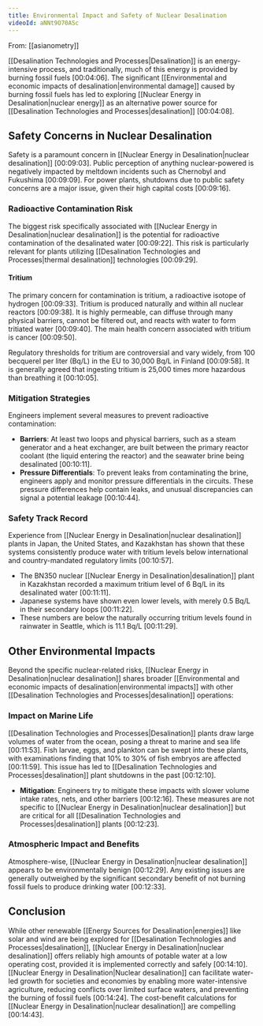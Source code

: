 ```yaml
---
title: Environmental Impact and Safety of Nuclear Desalination
videoId: aNNt9O70ASc
---
```


From: [[asianometry]] <br/> 

[[Desalination Technologies and Processes|Desalination]] is an energy-intensive process, and traditionally, much of this energy is provided by burning fossil fuels <a class="yt-timestamp" data-t="00:04:06">[00:04:06]</a>. The significant [[Environmental and economic impacts of desalination|environmental damage]] caused by burning fossil fuels has led to exploring [[Nuclear Energy in Desalination|nuclear energy]] as an alternative power source for [[Desalination Technologies and Processes|desalination]] <a class="yt-timestamp" data-t="00:04:08">[00:04:08]</a>.

## Safety Concerns in Nuclear Desalination

Safety is a paramount concern in [[Nuclear Energy in Desalination|nuclear desalination]] <a class="yt-timestamp" data-t="00:09:03">[00:09:03]</a>. Public perception of anything nuclear-powered is negatively impacted by meltdown incidents such as Chernobyl and Fukushima <a class="yt-timestamp" data-t="00:09:09">[00:09:09]</a>. For power plants, shutdowns due to public safety concerns are a major issue, given their high capital costs <a class="yt-timestamp" data-t="00:09:16">[00:09:16]</a>.

### Radioactive Contamination Risk

The biggest risk specifically associated with [[Nuclear Energy in Desalination|nuclear desalination]] is the potential for radioactive contamination of the desalinated water <a class="yt-timestamp" data-t="00:09:22">[00:09:22]</a>. This risk is particularly relevant for plants utilizing [[Desalination Technologies and Processes|thermal desalination]] technologies <a class="yt-timestamp" data-t="00:09:29">[00:09:29]</a>.

#### Tritium
The primary concern for contamination is tritium, a radioactive isotope of hydrogen <a class="yt-timestamp" data-t="00:09:33">[00:09:33]</a>. Tritium is produced naturally and within all nuclear reactors <a class="yt-timestamp" data-t="00:09:38">[00:09:38]</a>. It is highly permeable, can diffuse through many physical barriers, cannot be filtered out, and reacts with water to form tritiated water <a class="yt-timestamp" data-t="00:09:40">[00:09:40]</a>. The main health concern associated with tritium is cancer <a class="yt-timestamp" data-t="00:09:50">[00:09:50]</a>.

Regulatory thresholds for tritium are controversial and vary widely, from 100 becquerel per liter (Bq/L) in the EU to 30,000 Bq/L in Finland <a class="yt-timestamp" data-t="00:09:58">[00:09:58]</a>. It is generally agreed that ingesting tritium is 25,000 times more hazardous than breathing it <a class="yt-timestamp" data-t="00:10:05">[00:10:05]</a>.

### Mitigation Strategies

Engineers implement several measures to prevent radioactive contamination:
*   **Barriers**: At least two loops and physical barriers, such as a steam generator and a heat exchanger, are built between the primary reactor coolant (the liquid entering the reactor) and the seawater brine being desalinated <a class="yt-timestamp" data-t="00:10:11">[00:10:11]</a>.
*   **Pressure Differentials**: To prevent leaks from contaminating the brine, engineers apply and monitor pressure differentials in the circuits. These pressure differences help contain leaks, and unusual discrepancies can signal a potential leakage <a class="yt-timestamp" data-t="00:10:44">[00:10:44]</a>.

### Safety Track Record

Experience from [[Nuclear Energy in Desalination|nuclear desalination]] plants in Japan, the United States, and Kazakhstan has shown that these systems consistently produce water with tritium levels below international and country-mandated regulatory limits <a class="yt-timestamp" data-t="00:10:57">[00:10:57]</a>.
*   The BN350 nuclear [[Nuclear Energy in Desalination|desalination]] plant in Kazakhstan recorded a maximum tritium level of 6 Bq/L in its desalinated water <a class="yt-timestamp" data-t="00:11:11">[00:11:11]</a>.
*   Japanese systems have shown even lower levels, with merely 0.5 Bq/L in their secondary loops <a class="yt-timestamp" data-t="00:11:22">[00:11:22]</a>.
*   These numbers are below the naturally occurring tritium levels found in rainwater in Seattle, which is 11.1 Bq/L <a class="yt-timestamp" data-t="00:11:29">[00:11:29]</a>.

## Other Environmental Impacts

Beyond the specific nuclear-related risks, [[Nuclear Energy in Desalination|nuclear desalination]] shares broader [[Environmental and economic impacts of desalination|environmental impacts]] with other [[Desalination Technologies and Processes|desalination]] operations:

### Impact on Marine Life
[[Desalination Technologies and Processes|Desalination]] plants draw large volumes of water from the ocean, posing a threat to marine and sea life <a class="yt-timestamp" data-t="00:11:53">[00:11:53]</a>. Fish larvae, eggs, and plankton can be swept into these plants, with examinations finding that 10% to 30% of fish embryos are affected <a class="yt-timestamp" data-t="00:11:59">[00:11:59]</a>. This issue has led to [[Desalination Technologies and Processes|desalination]] plant shutdowns in the past <a class="yt-timestamp" data-t="00:12:10">[00:12:10]</a>.
*   **Mitigation**: Engineers try to mitigate these impacts with slower volume intake rates, nets, and other barriers <a class="yt-timestamp" data-t="00:12:16">[00:12:16]</a>. These measures are not specific to [[Nuclear Energy in Desalination|nuclear desalination]] but are critical for all [[Desalination Technologies and Processes|desalination]] plants <a class="yt-timestamp" data-t="00:12:23">[00:12:23]</a>.

### Atmospheric Impact and Benefits
Atmosphere-wise, [[Nuclear Energy in Desalination|nuclear desalination]] appears to be environmentally benign <a class="yt-timestamp" data-t="00:12:29">[00:12:29]</a>. Any existing issues are generally outweighed by the significant secondary benefit of not burning fossil fuels to produce drinking water <a class="yt-timestamp" data-t="00:12:33">[00:12:33]</a>.

## Conclusion
While other renewable [[Energy Sources for Desalination|energies]] like solar and wind are being explored for [[Desalination Technologies and Processes|desalination]], [[Nuclear Energy in Desalination|nuclear desalination]] offers reliably high amounts of potable water at a low operating cost, provided it is implemented correctly and safely <a class="yt-timestamp" data-t="00:14:10">[00:14:10]</a>. [[Nuclear Energy in Desalination|Nuclear desalination]] can facilitate water-led growth for societies and economies by enabling more water-intensive agriculture, reducing conflicts over limited surface waters, and preventing the burning of fossil fuels <a class="yt-timestamp" data-t="00:14:24">[00:14:24]</a>. The cost-benefit calculations for [[Nuclear Energy in Desalination|nuclear desalination]] are compelling <a class="yt-timestamp" data-t="00:14:43">[00:14:43]</a>.
